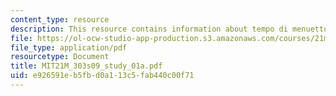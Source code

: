 ```yaml
---
content_type: resource
description: This resource contains information about tempo di menuetto.
file: https://ol-ocw-studio-app-production.s3.amazonaws.com/courses/21m-303-writing-in-tonal-forms-i-spring-2009/e926591eb5fbd0a113c5fab440c00f71_MIT21M_303s09_study_01a.pdf
file_type: application/pdf
resourcetype: Document
title: MIT21M_303s09_study_01a.pdf
uid: e926591e-b5fb-d0a1-13c5-fab440c00f71
---
```

